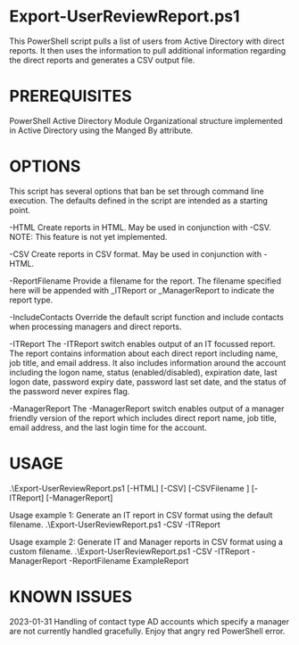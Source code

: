 # Export-UserReviewReport.ps1
This PowerShell script pulls a list of users from Active Directory with direct reports. It then uses the information to pull additional information regarding the direct reports and generates a CSV output file.

# PREREQUISITES
PowerShell Active Directory Module
Organizational structure implemented in Active Directory using the Manged By attribute.

# OPTIONS
This script has several options that ban be set through command line execution. The defaults defined in the script are intended as a starting point.

-HTML
 Create reports in HTML. May be used in conjunction with -CSV. NOTE: This feature is not yet implemented.

-CSV
 Create reports in CSV format. May be used in conjunction with -HTML.

-ReportFilename
 Provide a filename for the report. The filename specified here will be appended with _ITReport or _ManagerReport to indicate the report type.

-IncludeContacts
 Override the default script function and include contacts when processing managers and direct reports.

-ITReport
 The -ITReport switch enables output of an IT focussed report. The report contains information about each direct report including name, job title, and email address. It also includes information around the account including the logon name, status (enabled/disabled), expiration date, last logon date, password expiry date, password last set date, and the status of the password never expires flag.

-ManagerReport
 The -ManagerReport switch enables output of a manager friendly version of the report which includes direct report name, job title, email address, and the last login time for the account.

# USAGE
.\Export-UserReviewReport.ps1 [-HTML] [-CSV] [-CSVFilename <filename>] [-ITReport] [-ManagerReport]

Usage example 1: Generate an IT report in CSV format using the default filename.
.\Export-UserReviewReport.ps1 -CSV -ITReport

Usage example 2: Generate IT and Manager reports in CSV format using a custom filename.
.\Export-UserReviewReport.ps1 -CSV -ITReport -ManagerReport -ReportFilename ExampleReport

# KNOWN ISSUES
2023-01-31  Handling of contact type AD accounts which specify a manager are not currently handled gracefully. Enjoy that angry red PowerShell error.
